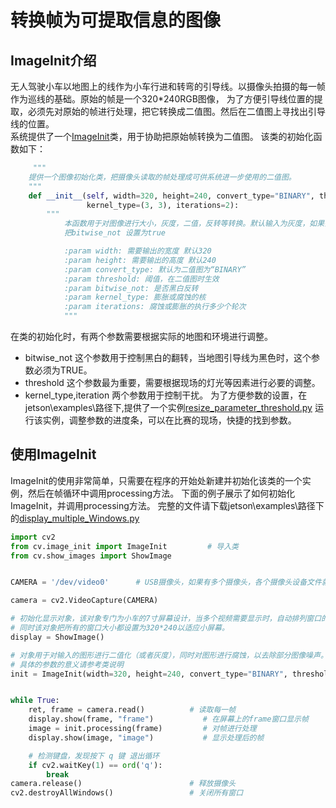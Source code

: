 # 转换帧为可提取信息的图像

## ImageInit介绍
无人驾驶小车以地图上的线作为小车行进和转弯的引导线。以摄像头拍摄的每一帧作为巡线的基础。原始的帧是一个320*240RGB图像，
为了方便引导线位置的提取，必须先对原始的帧进行处理，把它转换成二值图。然后在二值图上寻找出引导线的位置。 </br>
系统提供了一个[ImageInit](https://github.com/lonerlin/SelfDrivingCVCar/blob/testing/jetson/cv/image_init.py)类，用于协助把原始帧转换为二值图。
该类的初始化函数如下：
```python
     """
    提供一个图像初始化类，把摄像头读取的帧处理成可供系统进一步使用的二值图。
    """
    def __init__(self, width=320, height=240, convert_type="BINARY", threshold=250, bitwise_not=False,
                 kernel_type=(3, 3), iterations=2):
        """
            本函数用于对图像进行大小，灰度，二值，反转等转换。默认输入为灰度，如果需要转换为二值图，需输入阈值，如果需要反转需
            把bitwise_not 设置为true

            :param width: 需要输出的宽度 默认320
            :param height: 需要输出的高度 默认240
            :param convert_type: 默认为二值图为“BINARY”
            :param threshold: 阈值，在二值图时生效
            :param bitwise_not: 是否黑白反转
            :param kernel_type: 膨胀或腐蚀的核
            :param iterations: 腐蚀或膨胀的执行多少个轮次
            """
```
在类的初始化时，有两个参数需要根据实际的地图和环境进行调整。
- bitwise_not 这个参数用于控制黑白的翻转，当地图引导线为黑色时，这个参数必须为TRUE。
- threshold 这个参数最为重要，需要根据现场的灯光等因素进行必要的调整。
- kernel_type,iteration 两个参数用于控制干扰。
为了方便参数的设置，在jetson\examples\路径下,提供了一个实例[resize_parameter_threshold.py](https://github.com/lonerlin/SelfDrivingCVCar/blob/testing/jetson/examples/resize_parameter_threshold.py)
运行该实例，调整参数的进度条，可以在比赛的现场，快捷的找到参数。

## 使用ImageInit
ImageInit的使用非常简单，只需要在程序的开始处新建并初始化该类的一个实例，然后在帧循环中调用processing方法。
下面的例子展示了如何初始化ImageInit，并调用processing方法。
完整的文件请下载jetson\examples\路径下的[display_multiple_Windows.py](https://github.com/lonerlin/SelfDrivingCVCar/blob/testing/jetson/examples/display_multiple_Windows.py)
```python
import cv2
from cv.image_init import ImageInit         # 导入类
from cv.show_images import ShowImage


CAMERA = '/dev/video0'      # USB摄像头，如果有多个摄像头，各个摄像头设备文件就是video0，video1,video2等等

camera = cv2.VideoCapture(CAMERA)

# 初始化显示对象，该对象专门为小车的7寸屏幕设计，当多个视频需要显示时，自动排列窗口的位置,避免窗口重叠。
# 同时该对象把所有的窗口大小都设置为320*240以适应小屏幕。
display = ShowImage()

# 对象用于对输入的图形进行二值化（或者灰度），同时对图形进行腐蚀，以去除部分图像噪声。
# 具体的参数的意义请参考类说明
init = ImageInit(width=320, height=240, convert_type="BINARY", threshold=250)


while True:
    ret, frame = camera.read()          # 读取每一帧
    display.show(frame, "frame")           # 在屏幕上的frame窗口显示帧
    image = init.processing(frame)         # 对帧进行处理
    display.show(image, "image")           # 显示处理后的帧

    # 检测键盘，发现按下 q 键 退出循环
    if cv2.waitKey(1) == ord('q'):
        break
camera.release()                        # 释放摄像头
cv2.destroyAllWindows()                 # 关闭所有窗口
```